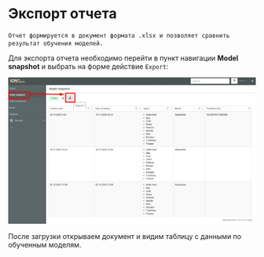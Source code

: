 # Экспорт отчета

```
Отчет формируется в документ формата .xlsx и позволяет сравнить результат обучения моделей.
```
Для экспорта отчета необходимо перейти в пункт навигации **Model snapshot** и выбрать на форме действие `Export`:

![shema](/tutorial/images/export_report.png)

После загрузки открываем документ и видим таблицу с данными по обученным моделям.
